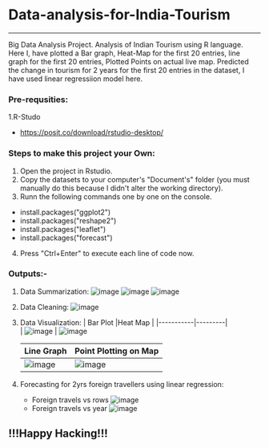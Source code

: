 # Data-analysis-for-India-Tourism
<hr>
Big Data Analysis Project. Analysis of Indian Tourism using R language.
Here I, have plotted a Bar graph, Heat-Map for the first 20 entries, line graph for the first 20 entries, Plotted Points on actual live map. Predicted the change in tourism for 2 years for the first 20 entries in the dataset, I have used linear regressiion model here. 

### Pre-requsities:
1.R-Studo
  - https://posit.co/download/rstudio-desktop/

### Steps to make this project your Own: 
1. Open the project in Rstudio.
2. Copy the datasets to your computer's "Document's" folder (you must manually do this because I didn't alter the working directory).
3. Runn the following commands one by one on the console.
  - install.packages("ggplot2")
  - install.packages("reshape2")
  - install.packages("leaflet")
  - install.packages("forecast")
4. Press "Ctrl+Enter" to execute each line of code now.

### Outputs:-
1. Data Summarization:
    ![image](https://github.com/Shubs2002/Data-analysis-for-India-Tourism/assets/97461214/a2f0cd56-fcd5-485c-a558-93d0bec7451f) ![image](https://github.com/Shubs2002/Data-analysis-for-India-Tourism/assets/97461214/bf85bf5f-a618-4b3f-a89b-25771dbaa6a1)
    ![image](https://github.com/Shubs2002/Data-analysis-for-India-Tourism/assets/97461214/bb24411d-c303-4d7b-ae4e-428d0f0f3549)
   
2. Data Cleaning:
    ![image](https://github.com/Shubs2002/Data-analysis-for-India-Tourism/assets/97461214/920be677-347d-412b-abda-55aa33c6b2c0)

3. Data Visualization:
    | Bar Plot  |Heat Map |
    |-----------|---------|  
   | ![image](https://github.com/Shubs2002/Data-analysis-for-India-Tourism/assets/97461214/17ef3aa2-cac9-427a-bd36-2d3645700c2b) | ![image](https://github.com/Shubs2002/Data-analysis-for-India-Tourism/assets/97461214/f682c25f-18b5-47c8-8f80-8e25aa2ea638)
 
   | Line Graph  | Point Plotting on Map |
   |-----------|---------| 
   | ![image](https://github.com/Shubs2002/Data-analysis-for-India-Tourism/assets/97461214/9a4de8e7-421e-4037-88d9-733e6ceacab1) | ![image](https://github.com/Shubs2002/Data-analysis-for-India-Tourism/assets/97461214/974d7768-07da-4e6e-80b2-5c92a3a86910) |
      
5. Forecasting for 2yrs foreign travellers using linear regression:
     - Foreign travels vs rows
     ![image](https://github.com/Shubs2002/Data-analysis-for-India-Tourism/assets/97461214/84d9d03a-d6b1-4d6d-962e-5685fdc6392e)
     - Foreign travels vs year
      ![image](https://github.com/Shubs2002/Data-analysis-for-India-Tourism/assets/97461214/97854f08-8c87-4e82-bd6f-2ee689b4792b)

## !!!Happy Hacking!!!
